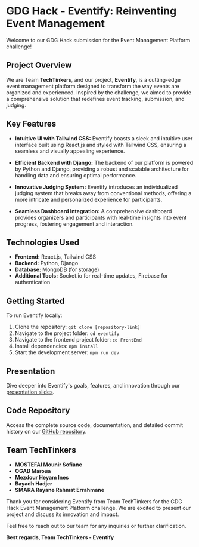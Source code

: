 # GDG Hack - Eventify: Reinventing Event Management

Welcome to our GDG Hack submission for the Event Management Platform challenge!

## Project Overview

We are Team **TechTinkers**, and our project, **Eventify**, is a cutting-edge event management platform designed to transform the way events are organized and experienced. Inspired by the challenge, we aimed to provide a comprehensive solution that redefines event tracking, submission, and judging.

## Key Features

- **Intuitive UI with Tailwind CSS:** Eventify boasts a sleek and intuitive user interface built using React.js and styled with Tailwind CSS, ensuring a seamless and visually appealing experience.

- **Efficient Backend with Django:** The backend of our platform is powered by Python and Django, providing a robust and scalable architecture for handling data and ensuring optimal performance.

- **Innovative Judging System:** Eventify introduces an individualized judging system that breaks away from conventional methods, offering a more intricate and personalized experience for participants.

- **Seamless Dashboard Integration:** A comprehensive dashboard provides organizers and participants with real-time insights into event progress, fostering engagement and interaction.

## Technologies Used

- **Frontend:** React.js, Tailwind CSS
- **Backend:** Python, Django
- **Database:** MongoDB (for storage)
- **Additional Tools:** Socket.io for real-time updates, Firebase for authentication

## Getting Started

To run Eventify locally:

1. Clone the repository: `git clone [repository-link]`
2. Navigate to the project folder: `cd eventify`
3. Navigate to the frontend project folder: `cd FrontEnd`
4. Install dependencies: `npm install`
5. Start the development server: `npm run dev`

## Presentation

Dive deeper into Eventify's goals, features, and innovation through our [presentation slides](presentation-link).

## Code Repository

Access the complete source code, documentation, and detailed commit history on our [GitHub repository](github-link).

## Team TechTinkers

- **MOSTEFAI Mounir Sofiane**
- **OGAB Maroua**
- **Mezdour Heyam Ines**
- **Bayadh Hadjer**
- **SMARA Rayane Rahmat Errahmane** 

Thank you for considering Eventify from Team TechTinkers for the GDG Hack Event Management Platform challenge. We are excited to present our project and discuss its innovation and impact.

Feel free to reach out to our team for any inquiries or further clarification.

**Best regards, Team TechTinkers - Eventify**
